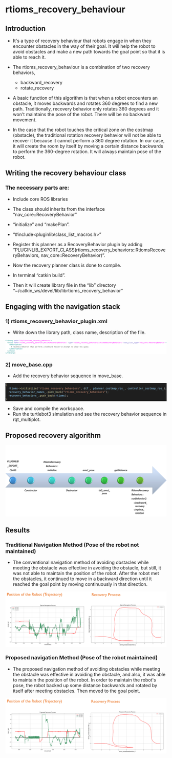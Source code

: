 # rtioms_recovery_behaviour
## Introduction

- It's a type of recovery behaviour that robots engage in when they encounter obstacles in the way of their goal. It will help the robot to avoid obstacles and make a new path towards the goal point so that it is able to reach it. 
- The rtioms_recovery_behaviour is a combination of two recovery behaviors,
  - backward_recovery
  - rotate_recovery

- A basic function of this algorithm is that when a robot encounters an obstacle, it moves backwards and rotates 360 degrees to find a new path. 
  Traditionally, recovery behavior only rotates 360 degrees and it won't maintains the pose of the robot. There will be no backward movement.
- In the case that the robot touches the critical zone on the costmap (obstacle), the traditional rotation recovery behavior will not be able to recover it because it cannot perform a 360 degree rotation. In our case, it will create the room by itself by moving a certain distance backwards to perform the 360-degree rotation. It will always maintain pose of the robot.

## Writing the recovery behaviour class

### The necessary parts are:

- Include core ROS libraries

- The class should inherits from the interface “nav_core::RecoveryBehavior”

- “initialize” and “makePlan”.

- “#include<pluginlib\class_list_macros.h>”

- Register this planner as a RecoveryBehavior plugin by adding “PLUGINLIB_EXPORT_CLASS(rtioms_recovery_behaviors::RtiomsRecoveryBehaviors, nav_core::RecoveryBehavior)”.

- Now the recovery planner class is done to compile.

- In terminal “catkin build”.

- Then it will create library file in the “lib” directory “~/catkin_ws/devel/lib/librtioms_recovery_behavior”



## Engaging with the navigation stack

### 1) rtioms_recovery_behavior_plugin.xml

- Write down the library path, class name, description of the file.

<img src="images\Rtioms_Plugin.png" alt="logo" style="zoom:100%; margin-left: auto; margin-right: auto; display: block;" />

### 2) move_base.cpp

- Add the recovery behavior sequence in move_base.

<img src="images\MoveBase.png" alt="logo" style="zoom:100%; margin-left: auto; margin-right: auto; display: block;" />

- Save and compile the workspace.
- Run the turtlebot3 simulation and see the recovery behavior sequence in rqt_multiplot.



## Proposed recovery algorithm

<img src="images\Rtioms_Algorithm.png" alt="logo" style="zoom:100%; margin-left: auto; margin-right: auto; display: block;" />

## Results

### Traditional Navigation Method (Pose of the robot not maintained)

- The conventional navigation method of avoiding obstacles while meeting the obstacle was effective in avoiding the obstacle, but still, it was not able to maintain the position of the robot. After the robot met the obstacles, it continued to move in a backward direction until it reached the goal point by moving continuously in that direction.

<img src="images\TraditionalNavigationBehaviour.png" alt="logo" style="zoom:100%; margin-left: auto; margin-right: auto; display: block;" />

### Proposed navigation Method (Pose of the robot maintained)

- The proposed navigation method of avoiding obstacles while meeting the obstacle was effective in avoiding the obstacle, and also, it was able to maintain the position of the robot. In order to maintain the robot's pose, the robot backed up some distance backwards and rotated by itself after meeting obstacles. Then moved to the goal point.

<img src="images\ProposedNavigationBehaviour.png" alt="logo" style="zoom:100%; margin-left: auto; margin-right: auto; display: block;" />
